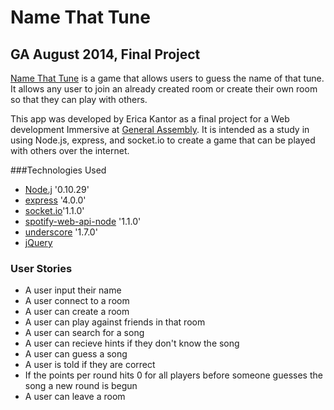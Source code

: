 # Name That Tune #
## GA  August 2014, Final Project


[Name That Tune](http://name-that-tune.herokuapp.com/) is a game that allows users to guess the name of that tune. It allows any user to join an already created room or create their own room so that they can play with others.

This app was developed by Erica Kantor as a final project for a Web development Immersive at [General Assembly](http://generalassemb.ly). It is intended as a study in using Node.js, express, and socket.io to create a game that can be played with others over the internet.

###Technologies Used

- [Node.j](http://nodejs.org) '0.10.29'
- [express](http://expressjs.com) '4.0.0'
- [socket.io](http://socket.io)'1.1.0'
- [spotify-web-api-node](https://github.com/thelinmichael/spotify-web-api-node) '1.1.0'
- [underscore](http://underscorejs.org) '1.7.0'
- [jQuery](http://jquery.com)

### User Stories

- A user input their name
- A user connect to a room
- A user can create a room
- A user can play against friends in that room
- A user can search for a song
- A user can recieve hints if they don't know the song
- A user can guess a song
- A user is told if they are correct
- If the points per round hits 0 for all players before someone guesses the song a new round is begun
- A user can leave a room

